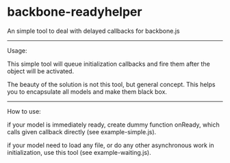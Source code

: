 # backbone-readyhelper
An simple tool to deal with delayed callbacks for backbone.js


----------------------------------------------
Usage:


This simple tool will queue initialization callbacks and fire them after the object will be activated.

The beauty of the solution is not this tool, but general concept. This helps you to encapsulate all models and make them black box.


---------------------------------------------
How to use:

if your model is immediately ready, create dummy function onReady, 
which calls given callback directly (see example-simple.js).

if your model need to load any file, or do any other asynchronous work in initialization, 
use this tool (see example-waiting.js).


